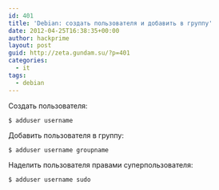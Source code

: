 ```yaml
---
id: 401
title: 'Debian: cоздать пользователя и добавить в группу'
date: 2012-04-25T16:38:35+00:00
author: hackprime
layout: post
guid: http://zeta.gundam.su/?p=401
categories:
  - it
tags:
  - debian
---
```


Создать пользователя:

```
$ adduser username
```

Добавить пользователя в группу:

```
$ adduser username groupname
```

Наделить пользователя правами суперпользователя:

```
$ adduser username sudo
```
